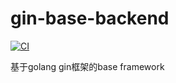 # gin-base-backend
[![CI](https://github.com/mageia/gin-backend-template/actions/workflows/base.yml/badge.svg)](https://github.com/mageia/gin-backend-template/actions/workflows/base.yml/badge.svg)


基于golang gin框架的base framework


